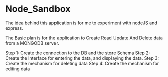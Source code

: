 # Node_Sandbox

The idea behind this application is for me to experiment with nodeJS and express.

The Basic plan is for the application to Create Read Update And Delete data from a MONGODB server.

Step 1: Create the connection to the DB and the store Schema
Step 2: Create the Interface for entering the data, and displaying the data.
Step 3: Create the mechanism for deleting data
Step 4: Create the mechanism for editing data
